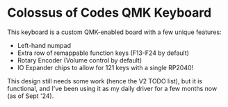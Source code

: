 # Colossus of Codes QMK Keyboard
This keyboard is a custom QMK-enabled board with a few unique features:
- Left-hand numpad
- Extra row of remappable function keys (F13-F24 by default)
- Rotary Encoder (Volume control by default)
- IO Expander chips to allow for 121 keys with a single RP2040!

This design still needs some work (hence the V2 TODO list), but it is functional, and I've been using it as my daily driver for a few months now (as of Sept '24).